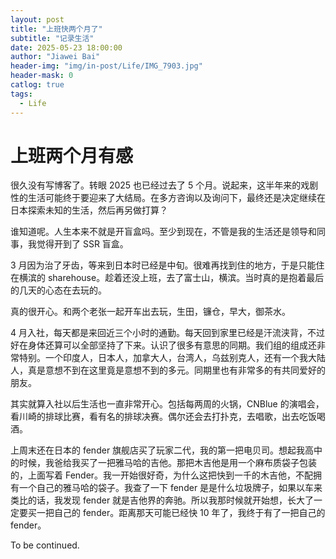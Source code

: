 ```yaml
---
layout: post
title: "上班快两个月了"
subtitle: "记录生活"
date: 2025-05-23 18:00:00
author: "Jiawei Bai"
header-img: "img/in-post/Life/IMG_7903.jpg"
header-mask: 0
catlog: true
tags:
  - Life
---
```


# 上班两个月有感

很久没有写博客了。转眼 2025 也已经过去了 5 个月。说起来，这半年来的戏剧性的生活可能终于要迎来了大结局。在多方咨询以及询问下，最终还是决定继续在日本探索未知的生活，然后再另做打算？

谁知道呢。人生本来不就是开盲盒吗。至少到现在，不管是我的生活还是领导和同事，我觉得开到了 SSR 盲盒。

3 月因为治了牙齿，等来到日本时已经是中旬。很难再找到住的地方，于是只能住在横滨的 sharehouse。趁着还没上班，去了富士山，横滨。当时真的是抱着最后的几天的心态在去玩的。

真的很开心。和两个老张一起开车出去玩，生田，镰仓，早大，御茶水。

4 月入社，每天都是来回近三个小时的通勤。每天回到家里已经是汗流浃背，不过好在身体还算可以全部坚持了下来。认识了很多有意思的同期。我们组的组成还非常特别。一个印度人，日本人，加拿大人，台湾人，乌兹别克人，还有一个我大陆人，真是意想不到在这里竟是意想不到的多元。同期里也有非常多的有共同爱好的朋友。

其实就算入社以后生活也一直非常开心。包括每两周的火锅，CNBlue 的演唱会，看川崎的排球比赛，看有名的排球决赛。偶尔还会去打扑克，去唱歌，出去吃饭喝酒。

上周末还在日本的 fender 旗舰店买了玩家二代，我的第一把电贝司。想起我高中的时候，我爸给我买了一把雅马哈的吉他。那把木吉他是用一个麻布质袋子包装的，上面写着 Fender。我一开始很好奇，为什么这把快到一千的木吉他，不配拥有一个自己的雅马哈的袋子。我查了一下 fender 是是什么垃圾牌子，如果以车来类比的话，我发现 fender 就是吉他界的奔驰。所以我那时候就开始想，长大了一定要买一把自己的 fender。距离那天可能已经快 10 年了，我终于有了一把自己的 fender。

To be continued.
